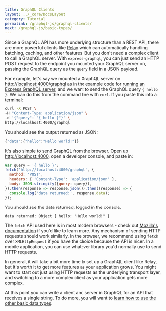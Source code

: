 ```yaml
---
title: GraphQL Clients
layout: ../_core/DocsLayout
category: Tutorial
permalink: /graphql-js/graphql-clients/
next: /graphql-js/basic-types/
---
```


Since a GraphQL API has more underlying structure than a REST API, there are more powerful clients like [Relay](https://facebook.github.io/relay/) which can automatically handling batching, caching, and other features. But you don't need a complex client to call a GraphQL server. With `express-graphql`, you can just send an HTTP POST request to the endpoint you mounted your GraphQL server on, passing the GraphQL query as the `query` field in a JSON payload.

For example, let's say we mounted a GraphQL server on [http://localhost:4000/graphql](http://localhost:4000/graphql) as in the example code for [running an Express GraphQL server](/graphql-js/running-an-express-graphql-server/), and we want to send the GraphQL query `{ hello }`. We can do this from the command line with `curl`. If you paste this into a terminal:

```bash
curl -X POST \
-H "Content-Type: application/json" \
-d '{"query": "{ hello }"}' \
http://localhost:4000/graphql
```

You should see the output returned as JSON:

```bash
{"data":{"hello":"Hello world!"}}
```

It's also simple to send GraphQL from the browser. Open up [http://localhost:4000](http://localhost:4000/), open a developer console, and paste in:

```javascript
var query = '{ hello }';
fetch('http://localhost:4000/graphql', {
  method: 'POST',
  headers: { 'Content-Type': 'application/json' },
  body: JSON.stringify({query: query}),
}).then(response => response.json()).then((response) => {
  console.log('data returned:', response.data);
});
```

You should see the data returned, logged in the console:

```
data returned: Object { hello: "Hello world!" }
```

The `fetch` API used here is in most modern browsers - check out [Mozilla's documentation](https://developer.mozilla.org/en-US/docs/Web/API/Fetch_API/Using_Fetch) if you'd like to learn more. Any mechanism of sending HTTP requests should work similarly. In the browser, we recommend using `fetch` over `XMLHttpRequest` if you have the choice because the API is nicer. In a mobile application, you can use whatever library you'd normally use to send HTTP requests.

In general, it will take a bit more time to set up a GraphQL client like Relay, but it's worth it to get more features as your application grows. You might want to start out just using HTTP requests as the underlying transport layer, and switching to a more complex client as your application gets more complex.

At this point you can write a client and server in GraphQL for an API that receives a single string. To do more, you will want to [learn how to use the other basic data types](/graphql-js/basic-types/).

